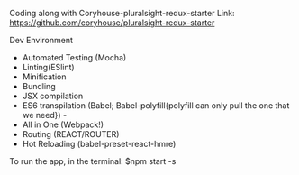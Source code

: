 Coding along with Coryhouse-pluralsight-redux-starter Link: <https://github.com/coryhouse/pluralsight-redux-starter>

Dev Environment

- Automated Testing (Mocha)
- Linting(ESlint)
- Minification
- Bundling
- JSX compilation
- ES6 transpilation (Babel; Babel-polyfill{polyfill can only pull the one that we need}) -
- All in One (Webpack!)
- Routing (REACT/ROUTER)
- Hot Reloading (babel-preset-react-hmre)

To run the app, in the terminal: $npm start -s
